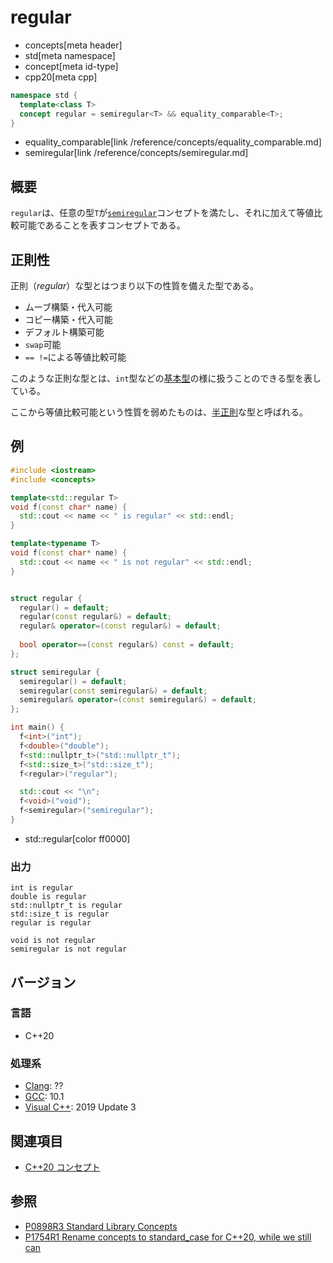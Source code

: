 # regular
* concepts[meta header]
* std[meta namespace]
* concept[meta id-type]
* cpp20[meta cpp]

```cpp
namespace std {
  template<class T>
  concept regular = semiregular<T> && equality_comparable<T>;
}
```
* equality_comparable[link /reference/concepts/equality_comparable.md]
* semiregular[link /reference/concepts/semiregular.md]

## 概要

`regular`は、任意の型`T`が[`semiregular`](./semiregular.md)コンセプトを満たし、それに加えて等値比較可能であることを表すコンセプトである。

## 正則性

正則（*regular*）な型とはつまり以下の性質を備えた型である。

- ムーブ構築・代入可能
- コピー構築・代入可能
- デフォルト構築可能
- `swap`可能
- `== !=`による等値比較可能

このような正則な型とは、`int`型などの[基本型](/reference/type_traits/is_fundamental.md)の様に扱うことのできる型を表している。

ここから等値比較可能という性質を弱めたものは、[半正則](./semiregular.md)な型と呼ばれる。

## 例
```cpp example
#include <iostream>
#include <concepts>

template<std::regular T>
void f(const char* name) {
  std::cout << name << " is regular" << std::endl;
}

template<typename T>
void f(const char* name) {
  std::cout << name << " is not regular" << std::endl;
}


struct regular {
  regular() = default;
  regular(const regular&) = default;
  regular& operator=(const regular&) = default;
  
  bool operator==(const regular&) const = default;
};

struct semiregular {
  semiregular() = default;
  semiregular(const semiregular&) = default;
  semiregular& operator=(const semiregular&) = default;
};

int main() {
  f<int>("int");
  f<double>("double");
  f<std::nullptr_t>("std::nullptr_t");
  f<std::size_t>("std::size_t");
  f<regular>("regular");

  std::cout << "\n";
  f<void>("void");
  f<semiregular>("semiregular");
}
```
* std::regular[color ff0000]

### 出力
```
int is regular
double is regular
std::nullptr_t is regular
std::size_t is regular
regular is regular

void is not regular
semiregular is not regular
```

## バージョン
### 言語
- C++20

### 処理系
- [Clang](/implementation.md#clang): ??
- [GCC](/implementation.md#gcc): 10.1
- [Visual C++](/implementation.md#visual_cpp): 2019 Update 3

## 関連項目

- [C++20 コンセプト](/lang/cpp20/concepts.md)

## 参照

- [P0898R3 Standard Library Concepts](http://www.open-std.org/jtc1/sc22/wg21/docs/papers/2018/p0898r3.pdf)
- [P1754R1 Rename concepts to standard_case for C++20, while we still can](http://www.open-std.org/jtc1/sc22/wg21/docs/papers/2019/p1754r1.pdf)
